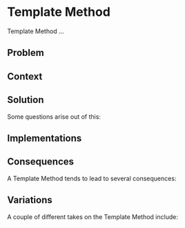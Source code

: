# Template Method
Template Method ...

## Problem

## Context

## Solution

Some questions arise out of this:

## Implementations

## Consequences
A Template Method tends to lead to several consequences:


## Variations
A couple of different takes on the Template Method include:


